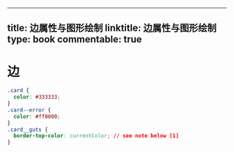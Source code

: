 
---
title: 边属性与图形绘制
linktitle: 边属性与图形绘制
type: book
commentable: true
---

# 边

```css
.card {
  color: #333333;
}
.card--error {
  color: #ff0000;
}
.card__guts {
  border-top-color: currentColor; // see note below [1]
}
```

    